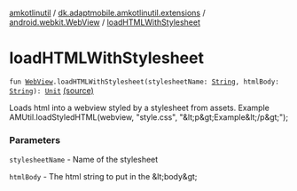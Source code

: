 [amkotlinutil](../../index.md) / [dk.adaptmobile.amkotlinutil.extensions](../index.md) / [android.webkit.WebView](index.md) / [loadHTMLWithStylesheet](./load-h-t-m-l-with-stylesheet.md)

# loadHTMLWithStylesheet

`fun `[`WebView`](https://developer.android.com/reference/android/webkit/WebView.html)`.loadHTMLWithStylesheet(stylesheetName: `[`String`](https://kotlinlang.org/api/latest/jvm/stdlib/kotlin/-string/index.html)`, htmlBody: `[`String`](https://kotlinlang.org/api/latest/jvm/stdlib/kotlin/-string/index.html)`): `[`Unit`](https://kotlinlang.org/api/latest/jvm/stdlib/kotlin/-unit/index.html) [(source)](https://github.com/adaptmobile-organization/amkotlinutil/tree/master/amkotlinutil/src/main/java/dk/adaptmobile/amkotlinutil/extensions/WebViewExtensions.kt#L12)

Loads html into a webview styled by a stylesheet from assets. Example
AMUtil.loadStyledHTML(webview, "style.css", "&amp;lt;p&amp;gt;Example&amp;lt;/p&amp;gt;");

### Parameters

`stylesheetName` - Name of the stylesheet

`htmlBody` - The html string to put in the &amp;lt;body&amp;gt;